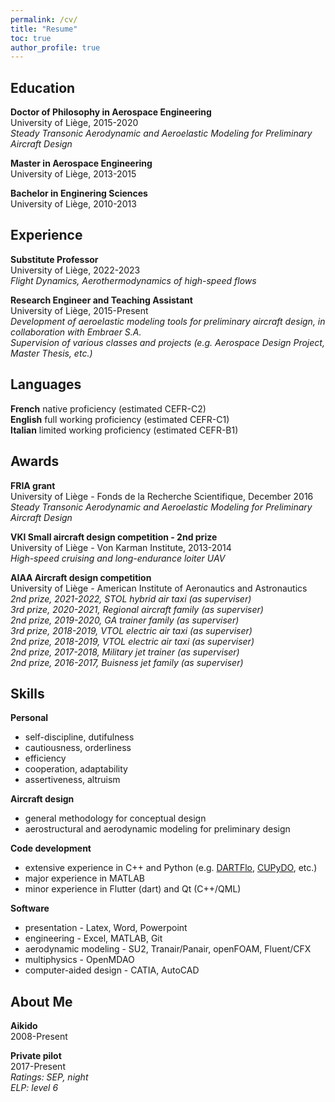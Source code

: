 ```yaml
---
permalink: /cv/
title: "Resume"
toc: true
author_profile: true
---
```


## Education
**Doctor of Philosophy in Aerospace Engineering**  
University of Liège, 2015-2020  
*Steady Transonic Aerodynamic and Aeroelastic Modeling for Preliminary Aircraft Design*

**Master in Aerospace Engineering**  
University of Liège, 2013-2015

**Bachelor in Enginering Sciences**  
University of Liège, 2010-2013

## Experience
**Substitute Professor**  
University of Liège, 2022-2023  
*Flight Dynamics, Aerothermodynamics of high-speed flows*

**Research Engineer and Teaching Assistant**  
University of Liège, 2015-Present  
*Development of aeroelastic modeling tools for preliminary aircraft design, in collaboration with Embraer S.A.*  
*Supervision of various classes and projects (e.g. Aerospace Design Project, Master Thesis, etc.)*

## Languages
**French** native proficiency (estimated CEFR-C2)  
**English** full working proficiency (estimated CEFR-C1)  
**Italian** limited working proficiency (estimated CEFR-B1)

## Awards
**FRIA grant**  
University of Liège - Fonds de la Recherche Scientifique, December 2016  
*Steady Transonic Aerodynamic and Aeroelastic Modeling for Preliminary Aircraft Design*

**VKI Small aircraft design competition - 2nd prize**  
University of Liège - Von Karman Institute, 2013-2014  
*High-speed cruising and long-endurance loiter UAV*

**AIAA Aircraft design competition**  
University of Liège - American Institute of Aeronautics and Astronautics  
*2nd prize, 2021-2022, STOL hybrid air taxi (as superviser)*  
*3rd prize, 2020-2021, Regional aircraft family (as superviser)*  
*2nd prize, 2019-2020, GA trainer family (as superviser)*  
*3rd prize, 2018-2019, VTOL electric air taxi (as superviser)*  
*2nd prize, 2018-2019, VTOL electric air taxi (as superviser)*  
*2nd prize, 2017-2018, Military jet trainer (as superviser)*  
*2nd prize, 2016-2017, Buisness jet family (as superviser)*

## Skills
**Personal**  
- self-discipline, dutifulness
- cautiousness, orderliness
- efficiency
- cooperation, adaptability
- assertiveness, altruism

**Aircraft design**  
- general methodology for conceptual design
- aerostructural and aerodynamic modeling for preliminary design

**Code development**  
- extensive experience in C++ and Python (e.g. [DARTFlo](https://gitlab.uliege.be/am-dept/dartflo), [CUPyDO](https://github.com/ulgltas/CUPyDO), etc.)
- major experience in MATLAB
- minor experience in Flutter (dart) and Qt (C++/QML)

**Software**  
- presentation - Latex, Word, Powerpoint
- engineering - Excel, MATLAB, Git
- aerodynamic modeling - SU2, Tranair/Panair, openFOAM, Fluent/CFX
- multiphysics - OpenMDAO
- computer-aided design - CATIA, AutoCAD

## About Me
**Aikido**  
2008-Present

**Private pilot**  
2017-Present  
*Ratings: SEP, night*  
*ELP: level 6*
